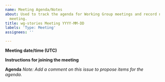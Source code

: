 ```yaml
---
name: Meeting Agenda/Notes
about: Used to track the agenda for Working Group meetings and record notes from the
  meeting.
title: wg-stories Meeting YYYY-MM-DD
labels: 'Type: Meeting'
assignees: ''

---
```


**Meeting date/time (UTC)**

**Instructions for joining the meeting**

**Agenda**
*Note: Add a comment on this issue to propose items for the agenda.*
